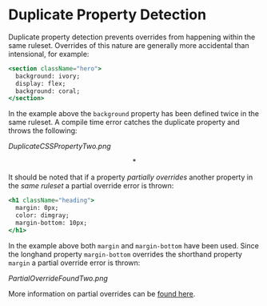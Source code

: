 # Duplicate Property Detection

Duplicate property detection prevents overrides from happening within the same ruleset. Overrides of this nature are generally more accidental than intensional, for example:

```jsx
<section className="hero">
  background: ivory;
  display: flex;
  background: coral;
</section>
```

In the example above the `background` property has been defined twice in the same ruleset. A compile time error catches the duplicate property and throws the following:

*DuplicateCSSPropertyTwo.png*

<center>*</center>

It should be noted that if a property *partially overrides* another property in the *same ruleset* a partial override error is thrown:

```jsx
<h1 className="heading">
  margin: 0px;
  color: dimgray;
  margin-bottom: 10px;
</h1>
```

In the example above both `margin` and `margin-bottom` have been used. Since the longhand property `margin-bottom` overrides the shorthand property `margin` a partial override error is thrown:

*PartialOverrideFoundTwo.png*

More information on partial overrides can be [found here]().